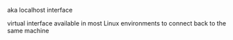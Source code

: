aka localhost interface

virtual interface available in most Linux environments to connect back to the same machine